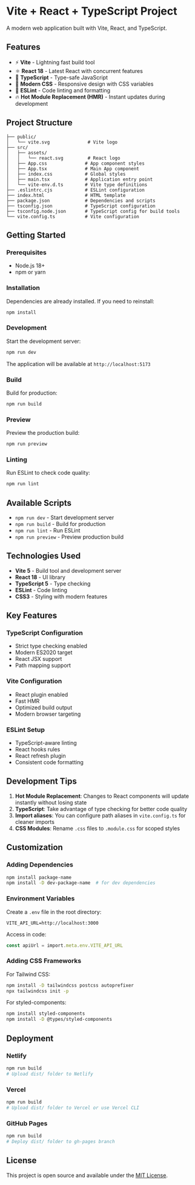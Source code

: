 # Vite + React + TypeScript Project

A modern web application built with Vite, React, and TypeScript.

## Features

- ⚡️ **Vite** - Lightning fast build tool
- ⚛️ **React 18** - Latest React with concurrent features
- 🔷 **TypeScript** - Type-safe JavaScript
- 🎨 **Modern CSS** - Responsive design with CSS variables
- 🧹 **ESLint** - Code linting and formatting
- 🔥 **Hot Module Replacement (HMR)** - Instant updates during development

## Project Structure

```
├── public/
│   └── vite.svg              # Vite logo
├── src/
│   ├── assets/
│   │   └── react.svg         # React logo
│   ├── App.css              # App component styles
│   ├── App.tsx              # Main App component
│   ├── index.css            # Global styles
│   ├── main.tsx             # Application entry point
│   └── vite-env.d.ts        # Vite type definitions
├── .eslintrc.cjs            # ESLint configuration
├── index.html               # HTML template
├── package.json             # Dependencies and scripts
├── tsconfig.json            # TypeScript configuration
├── tsconfig.node.json       # TypeScript config for build tools
└── vite.config.ts           # Vite configuration
```

## Getting Started

### Prerequisites

- Node.js 18+ 
- npm or yarn

### Installation

Dependencies are already installed. If you need to reinstall:

```bash
npm install
```

### Development

Start the development server:

```bash
npm run dev
```

The application will be available at `http://localhost:5173`

### Build

Build for production:

```bash
npm run build
```

### Preview

Preview the production build:

```bash
npm run preview
```

### Linting

Run ESLint to check code quality:

```bash
npm run lint
```

## Available Scripts

- `npm run dev` - Start development server
- `npm run build` - Build for production
- `npm run lint` - Run ESLint
- `npm run preview` - Preview production build

## Technologies Used

- **Vite 5** - Build tool and development server
- **React 18** - UI library
- **TypeScript 5** - Type checking
- **ESLint** - Code linting
- **CSS3** - Styling with modern features

## Key Features

### TypeScript Configuration
- Strict type checking enabled
- Modern ES2020 target
- React JSX support
- Path mapping support

### Vite Configuration
- React plugin enabled
- Fast HMR
- Optimized build output
- Modern browser targeting

### ESLint Setup
- TypeScript-aware linting
- React hooks rules
- React refresh plugin
- Consistent code formatting

## Development Tips

1. **Hot Module Replacement**: Changes to React components will update instantly without losing state
2. **TypeScript**: Take advantage of type checking for better code quality
3. **Import aliases**: You can configure path aliases in `vite.config.ts` for cleaner imports
4. **CSS Modules**: Rename `.css` files to `.module.css` for scoped styles

## Customization

### Adding Dependencies

```bash
npm install package-name
npm install -D dev-package-name  # for dev dependencies
```

### Environment Variables

Create a `.env` file in the root directory:

```
VITE_API_URL=http://localhost:3000
```

Access in code:
```typescript
const apiUrl = import.meta.env.VITE_API_URL
```

### Adding CSS Frameworks

For Tailwind CSS:
```bash
npm install -D tailwindcss postcss autoprefixer
npx tailwindcss init -p
```

For styled-components:
```bash
npm install styled-components
npm install -D @types/styled-components
```

## Deployment

### Netlify
```bash
npm run build
# Upload dist/ folder to Netlify
```

### Vercel
```bash
npm run build
# Upload dist/ folder to Vercel or use Vercel CLI
```

### GitHub Pages
```bash
npm run build
# Deploy dist/ folder to gh-pages branch
```

## License

This project is open source and available under the [MIT License](LICENSE).